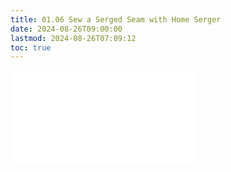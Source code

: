 ```yaml
---
title: 01.06 Sew a Serged Seam with Home Serger
date: 2024-08-26T09:00:00
lastmod: 2024-08-26T07:09:12
toc: true
---
```


![Link to included file contents](../../../../sewing/how-to-sew-a-serged-seam-with-home-serger.md)
